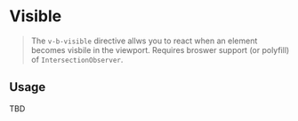 # Visible

> The `v-b-visible` directive allws you to react when an element becomes visbile in the viewport.
> Requires broswer support (or polyfill) of `IntersectionObserver`.

## Usage

TBD
